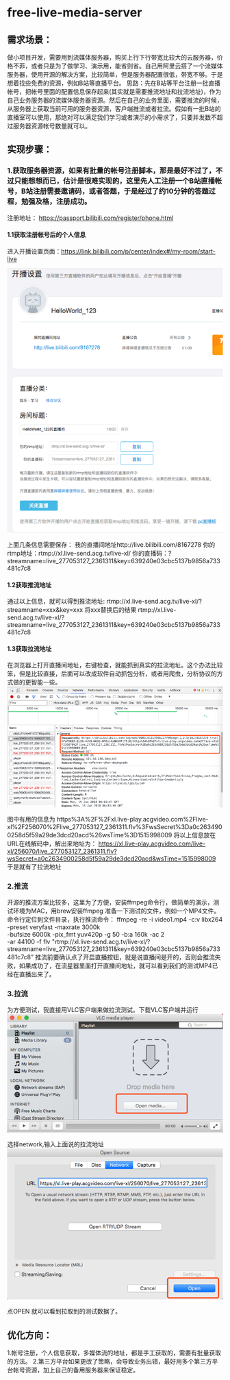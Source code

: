 # free-live-media-server
## 需求场景：
做小项目开发，需要用到流媒体服务器，购买上行下行带宽比较大的云服务器，价格不菲，或者只是为了做学习、演示用，能省则省。自己用阿里云搭了一个流媒体服务器，使用开源的解决方案，比较简单，但是服务器配置很低，带宽不够。于是想着找些免费的资源，例如B站等直播平台。
思路：先在B站等平台注册一批直播帐号，把帐号里面的配置信息保存起来(其实就是需要推流地址和拉流地址)，作为自己业务服务器的流媒体服务器资源。然后在自己的业务里面，需要推流的时候，从服务器上获取当前可用的服务器资源，客户端推流或者拉流。假如有一批B站的直播室可以使用，那绝对可以满足我们学习或者演示的小需求了，只要并发数不超过服务器资源帐号数量就可以。

## 实现步骤：
### 1.获取服务器资源，如果有批量的帐号注册脚本，那是最好不过了，不过只能想想而已，估计是很难实现的，这里先人工注册一个B站直播帐号，B站注册需要邀请码，或者答题，于是经过了约10分钟的答题过程，勉强及格，注册成功。
注册地址： https://passport.bilibili.com/register/phone.html
#### 1.1获取注册帐号后的个人信息
进入开播设置页面：https://link.bilibili.com/p/center/index#/my-room/start-live

![image](https://raw.githubusercontent.com/abc19abc91/free-live-media-server/master/images/image0.png)

上面几条信息需要保存：
我的直播间地址http://live.bilibili.com/8167278
你的rtmp地址：rtmp://xl.live-send.acg.tv/live-xl/
你的直播码：?streamname=live_277053127_2361311&key=639240e03cbc5137b9856a733481c7c8
#### 1.2获取推流地址
通过以上信息，就可以得到推流地址:
rtmp://xl.live-send.acg.tv/live-xl/?streamname=xxx&key=xxx
将xxx替换后的结果
rtmp://xl.live-send.acg.tv/live-xl/?streamname=live_277053127_2361311&key=639240e03cbc5137b9856a733481c7c8
#### 1.3获取拉流地址
在浏览器上打开直播间地址，右键检查，就能抓到真实的拉流地址。这个办法比较笨，但是比较直接，后面可以改成软件自动抓包分析，或者用爬虫，分析协议的方式做的更智能一些。
![image](https://raw.githubusercontent.com/abc19abc91/free-live-media-server/master/images/image1.png)

图中有用的信息为
https%3A%2F%2Fxl.live-play.acgvideo.com%2Flive-xl%2F256070%2Flive_277053127_2361311.flv%3FwsSecret%3Da0c2634900258d5f59a29de3dcd20acd%26wsTime%3D1515998009
将以上信息放在URL在线解码中，解出来地址为：
https://xl.live-play.acgvideo.com/live-xl/256070/live_277053127_2361311.flv?wsSecret=a0c2634900258d5f59a29de3dcd20acd&wsTime=1515998009
于是就有了拉流地址
### 2.推流
开源的推流方案比较多，这里为了方便，安装ffmpeg命令行，做简单的演示，测试环境为MAC，用brew安装ffmpeg
准备一下测试的文件，例如一个MP4文件。命令行定位到文件目录，执行推流命令：
ffmpeg -re -i video1.mp4 -c:v libx264 -preset veryfast -maxrate 3000k \
-bufsize 6000k -pix_fmt yuv420p -g 50 -b:a 160k -ac 2 \
-ar 44100 -f flv "rtmp://xl.live-send.acg.tv/live-xl/?streamname=live_277053127_2361311&key=639240e03cbc5137b9856a733481c7c8”
推流前要确认点了开启直播按钮，就是说直播间是开的，否则会推流失败，如果成功了，在流星器里面打开直播间地址，就可以看到我们的测试MP4已经在直播出来了。
### 3.拉流
为方便测试，我直接用VLC客户端来做拉流测试。下载VLC客户端并运行
![image](https://raw.githubusercontent.com/abc19abc91/free-live-media-server/master/images/image2.png)

选择network,输入上面说的拉流地址
![image](https://raw.githubusercontent.com/abc19abc91/free-live-media-server/master/images/image3.png)

点OPEN
就可以看到拉取到的测试数据了。

## 优化方向：
1.帐号注册，个人信息获取，多媒体流的地址，都是手工获取的，需要有批量获取的方法。
2.第三方平台如果更改了策略，会导致业务出错，最好用多个第三方平台帐号资源，加上自己的备用服务器来保证稳定。
